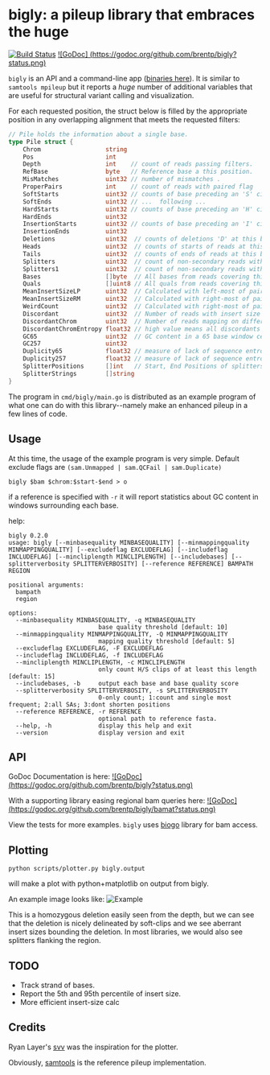 bigly: a pileup library that embraces the huge
==============================================

[![Build Status](https://travis-ci.org/brentp/bigly.svg?branch=master)](https://travis-ci.org/brentp/bigly)
[![GoDoc] (https://godoc.org/github.com/brentp/bigly?status.png)](https://godoc.org/github.com/brentp/bigly)

`bigly` is an API and a command-line app ([binaries here](https://github.com/brentp/bigly/releases)). It is similar to `samtools mpileup` but it reports a *huge* number of
additional variables that are useful for structural variant calling and visualization.

For each requested position, the struct below is filled by the appropriate position in any overlapping
alignment that meets the requested filters:

```Go
// Pile holds the information about a single base.
type Pile struct {
    Chrom                  string
    Pos                    int
    Depth                  int    // count of reads passing filters.
    RefBase                byte   // Reference base a this position.
    MisMatches             uint32 // number of mismatches .
    ProperPairs            int    // count of reads with paired flag
    SoftStarts             uint32 // counts of base preceding an 'S' cigar op
    SoftEnds               uint32 // ...  following ...
    HardStarts             uint32 // counts of base preceding an 'H' cigar op
    HardEnds               uint32
    InsertionStarts        uint32 // counts of base preceding an 'I' cigar op
    InsertionEnds          uint32
    Deletions              uint32  // counts of deletions 'D' at this base
    Heads                  uint32  // counts of starts of reads at this base
    Tails                  uint32  // counts of ends of reads at this base
    Splitters              uint32  // count of non-secondary reads with SA tags.
    Splitters1             uint32  // count of non-secondary reads with exactly 1 SA tag.
    Bases                  []byte  // All bases from reads covering this position
    Quals                  []uint8 // All quals from reads covering this position
    MeanInsertSizeLP       uint32  // Calculated with left-most of pair
    MeanInsertSizeRM       uint32  // Calculated with right-most of pair
    WeirdCount             uint32  // Calculated with right-most of pair
    Discordant             uint32  // Number of reads with insert size > ConcordantCutoff
    DiscordantChrom        uint32  // Number of reads mapping on different chroms
    DiscordantChromEntropy float32 // high value means all discordants came from same chrom.
    GC65                   uint32  // GC content in a 65 base window centered on the current base.
    GC257                  uint32  
    Duplicity65            float32 // measure of lack of sequence entropy.
    Duplicity257           float32 // measure of lack of sequence entropy.
    SplitterPositions      []int   // Start, End Positions of splitters for reads overlapping this base.
    SplitterStrings        []string
}

```

The program in `cmd/bigly/main.go` is distributed as an example program of what one can do with this
library--namely make an enhanced pileup in a few lines of code.

Usage
-----

At this time, the usage of the example program is very simple.
Default exclude flags are `(sam.Unmapped | sam.QCFail | sam.Duplicate)`

```
bigly $bam $chrom:$start-$end > o
```

if a reference is specified with `-r` it will report statistics about GC content in windows
surrounding each base.

help:
```
bigly 0.2.0
usage: bigly [--minbasequality MINBASEQUALITY] [--minmappingquality MINMAPPINGQUALITY] [--excludeflag EXCLUDEFLAG] [--includeflag INCLUDEFLAG] [--mincliplength MINCLIPLENGTH] [--includebases] [--splitterverbosity SPLITTERVERBOSITY] [--reference REFERENCE] BAMPATH REGION

positional arguments:
  bampath
  region

options:
  --minbasequality MINBASEQUALITY, -q MINBASEQUALITY
                         base quality threshold [default: 10]
  --minmappingquality MINMAPPINGQUALITY, -Q MINMAPPINGQUALITY
                         mapping quality threshold [default: 5]
  --excludeflag EXCLUDEFLAG, -F EXCLUDEFLAG
  --includeflag INCLUDEFLAG, -f INCLUDEFLAG
  --mincliplength MINCLIPLENGTH, -c MINCLIPLENGTH
                         only count H/S clips of at least this length [default: 15]
  --includebases, -b     output each base and base quality score
  --splitterverbosity SPLITTERVERBOSITY, -s SPLITTERVERBOSITY
                         0-only count; 1:count and single most frequent; 2:all SAs; 3:dont shorten positions
  --reference REFERENCE, -r REFERENCE
                         optional path to reference fasta.
  --help, -h             display this help and exit
  --version              display version and exit

```

API
---

GoDoc Documentation is here: [![GoDoc] (https://godoc.org/github.com/brentp/bigly?status.png)](https://godoc.org/github.com/brentp/bigly)

With a supporting library easing regional bam queries here: [![GoDoc] (https://godoc.org/github.com/brentp/bigly/bamat?status.png)](https://godoc.org/github.com/brentp/bigly/bamat)

View the tests for more examples. `bigly` uses [biogo](https://github.com/biogo/hts) library for bam access.

Plotting
--------

```
python scripts/plotter.py bigly.output
```

will make a plot with python+matplotlib on output from bigly.

An example image looks like: 
![Example](https://cloud.githubusercontent.com/assets/1739/20151721/7a23b46a-a678-11e6-87be-0d4666faffdd.png "Bigly Deletion")

This is a homozygous deletion easily seen from the depth, but we can see that the deletion is nicely
delineated by soft-clips and we see aberrant insert sizes bounding the deletion.
In most libraries, we would also see splitters flanking the region.


TODO
----

+ Track strand of bases.
+ Report the 5th and 95th percentile of insert size.
+ More efficient insert-size calc

Credits
-------

Ryan Layer's [svv](https://github.com/ryanlayer/svv) was the inspiration for the plotter.

Obviously, [samtools](https://github.com/samtools/samtools) is the reference pileup implementation.

